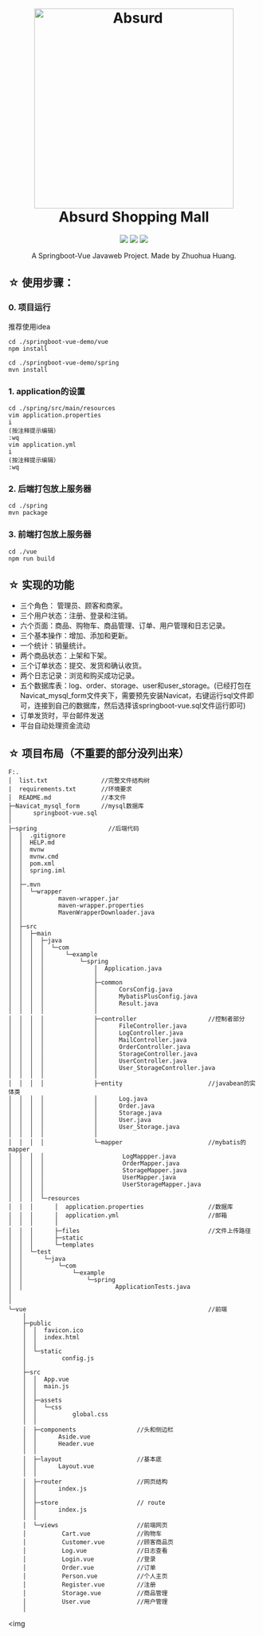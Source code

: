 <h1 align="center">
  <img src="https://user-images.githubusercontent.com/71301342/177768835-4f446d49-738d-406e-a3d4-1315e25f40b3.png" alt="Absurd" width="400">
  <br>Absurd Shopping Mall<br>
</h1>
<div align="center">
<img src="https://img.shields.io/badge/build-passing-brightgreen"/>
<img src="https://img.shields.io/badge/Java-1.8-blue"/>
<img src="https://img.shields.io/badge/Springboot-2.6.1-blue"/>
</div>
<p align="center">
A Springboot-Vue Javaweb Project. Made by Zhuohua Huang.
</p>

## ☆ 使用步骤：

### 0. 项目运行
 推荐使用idea
```
cd ./springboot-vue-demo/vue
npm install

cd ./springboot-vue-demo/spring
mvn install
```
### 1. application的设置
```
cd ./spring/src/main/resources
vim application.properties
i
(按注释提示编辑）
:wq
vim application.yml
i
(按注释提示编辑）
:wq
```

### 2. 后端打包放上服务器
```
cd ./spring
mvn package 
```

### 3. 前端打包放上服务器
```
cd ./vue
npm run build
```

## ☆ 实现的功能
* 三个角色： 管理员、顾客和商家。
* 三个用户状态：注册、登录和注销。
* 六个页面：商品、购物车、商品管理、订单、用户管理和日志记录。
* 三个基本操作：增加、添加和更新。
* 一个统计：销量统计。
* 两个商品状态：上架和下架。
* 三个订单状态：提交、发货和确认收货。
* 两个日志记录：浏览和购买成功记录。
* 五个数据库表：log、order、storage、user和user_storage。(已经打包在Navicat_mysql_form文件夹下，需要预先安装Navicat，右键运行sql文件即可，连接到自己的数据库，然后选择该springboot-vue.sql文件运行即可)
* 订单发货时，平台邮件发送
* 平台自动处理资金流动

## ☆ 项目布局（不重要的部分没列出来）
```
F:.
│  list.txt               //完整文件结构树
|  requirements.txt       //环境要求
│  README.md              //本文件
├─Navicat_mysql_form      //mysql数据库
│      springboot-vue.sql
│      
├─spring                    //后端代码
│  │  .gitignore
│  │  HELP.md
│  │  mvnw
│  │  mvnw.cmd
│  │  pom.xml
│  │  spring.iml
│  │      
│  ├─.mvn
│  │  └─wrapper
│  │          maven-wrapper.jar
│  │          maven-wrapper.properties
│  │          MavenWrapperDownloader.java
│  │          
│  ├─src
│  │  ├─main
│  │  │  ├─java
│  │  │  │  └─com
│  │  │  │      └─example
│  │  │  │          └─spring
│  │  │  │              │  Application.java
│  │  │  │              │  
│  │  │  │              ├─common
│  │  │  │              │      CorsConfig.java
│  │  │  │              │      MybatisPlusConfig.java
│  │  │  │              │      Result.java
│  │  │  │              │      
│  │  │  │              ├─controller                    //控制者部分
│  │  │  │              │      FileController.java
│  │  │  │              │      LogController.java
│  │  │  │              │      MailController.java
│  │  │  │              │      OrderController.java
│  │  │  │              │      StorageController.java
│  │  │  │              │      UserController.java
│  │  │  │              │      User_StorageController.java
│  │  │  │              │      
│  │  │  │              ├─entity                        //javabean的实体类
│  │  │  │              │      Log.java
│  │  │  │              │      Order.java
│  │  │  │              │      Storage.java
│  │  │  │              │      User.java
│  │  │  │              │      User_Storage.java
│  │  │  │              │      
│  │  │  │              └─mapper                        //mybatis的mapper
│  │  │  │                      LogMappper.java
│  │  │  │                      OrderMapper.java
│  │  │  │                      StorageMapper.java
│  │  │  │                      UserMapper.java
│  │  │  │                      UserStorageMapper.java
│  │  │  │                      
│  │  │  └─resources
│  │  │      │  application.properties                  //数据库
│  │  │      │  application.yml                         //邮箱
│  │  │      │  
│  │  │      ├─files                                    //文件上传路径
│  │  │      ├─static
│  │  │      └─templates
│  │  └─test
│  │      └─java
│  │          └─com
│  │              └─example
│  │                  └─spring
│  │                          ApplicationTests.java
│                         
│                          
└─vue                                                   //前端
    │  
    ├─public
    │  │  favicon.ico
    │  │  index.html
    │  │  
    │  └─static
    │          config.js
    │          
    ├─src
    │  │  App.vue
    │  │  main.js
    │  │  
    │  ├─assets
    │  │  └─css
    │  │          global.css
    │  │          
    │  ├─components                 //头和侧边栏
    │  │      Aside.vue
    │  │      Header.vue
    │  │      
    │  ├─layout                     //基本底
    │  │      Layout.vue
    │  │      
    │  ├─router                     //网页结构
    │  │      index.js
    │  │      
    │  ├─store                      // route 
    │  │      index.js
    │  │      
    │  └─views                      //前端网页
    │          Cart.vue             //购物车
    │          Customer.vue         //顾客商品页
    │          Log.vue              //日志查看
    │          Login.vue            //登录
    │          Order.vue            //订单
    │          Person.vue           //个人主页
    │          Register.vue         //注册
    │          Storage.vue          //商品管理
    │          User.vue             //用户管理
    │          
```
<img
